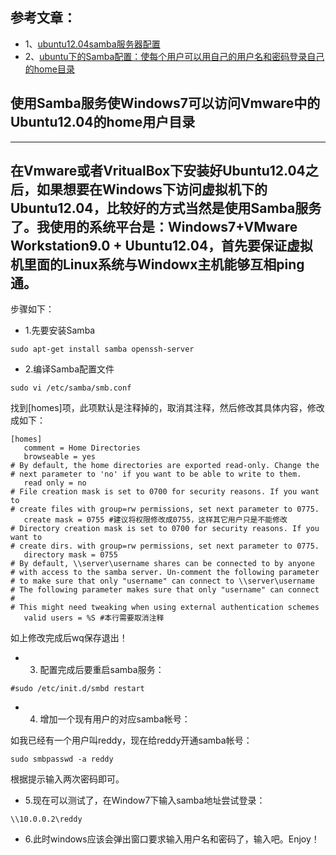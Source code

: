 ## 参考文章：
- 1、[ubuntu12.04samba服务器配置](http://www.cnblogs.com/king-77024128/articles/2666298.html)
- 2、[ubuntu下的Samba配置：使每个用户可以用自己的用户名和密码登录自己的home目录](http://blog.csdn.net/fly_qj/article/details/21744797)

## 使用Samba服务使Windows7可以访问Vmware中的Ubuntu12.04的home用户目录
----------------------------------------------------------------------
在Vmware或者VritualBox下安装好Ubuntu12.04之后，如果想要在Windows下访问虚拟机下的Ubuntu12.04，比较好的方式当然是使用Samba服务了。我使用的系统平台是：Windows7+VMware Workstation9.0 + Ubuntu12.04，首先要保证虚拟机里面的Linux系统与Windowx主机能够互相ping通。
----
步骤如下：
- 1.先要安装Samba
```
sudo apt-get install samba openssh-server
```

- 2.编译Samba配置文件
```
sudo vi /etc/samba/smb.conf
```
找到[homes]项，此项默认是注释掉的，取消其注释，然后修改其具体内容，修改成如下：
```
[homes]
   comment = Home Directories
   browseable = yes
# By default, the home directories are exported read-only. Change the
# next parameter to 'no' if you want to be able to write to them.
   read only = no
# File creation mask is set to 0700 for security reasons. If you want to
# create files with group=rw permissions, set next parameter to 0775.
   create mask = 0755 #建议将权限修改成0755，这样其它用户只是不能修改
# Directory creation mask is set to 0700 for security reasons. If you want to
# create dirs. with group=rw permissions, set next parameter to 0775.
   directory mask = 0755
# By default, \\server\username shares can be connected to by anyone
# with access to the samba server. Un-comment the following parameter
# to make sure that only "username" can connect to \\server\username
# The following parameter makes sure that only "username" can connect
#
# This might need tweaking when using external authentication schemes
   valid users = %S #本行需要取消注释
```

如上修改完成后wq保存退出！


- 3. 配置完成后要重启samba服务：
```
#sudo /etc/init.d/smbd restart
```
- 4. 增加一个现有用户的对应samba帐号：

如我已经有一个用户叫reddy，现在给reddy开通samba帐号：
```
sudo smbpasswd -a reddy
```
根据提示输入两次密码即可。

- 5.现在可以测试了，在Window7下输入samba地址尝试登录：
```
\\10.0.0.2\reddy
```
- 6.此时windows应该会弹出窗口要求输入用户名和密码了，输入吧。Enjoy！




